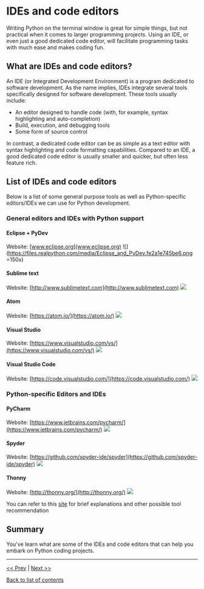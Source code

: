# IDEs and code editors

Writing Python on the terminal window is great for simple things, but not practical when it comes to larger programming projects. Using an IDE, or even just a good dedicated code editor, will facilitate programming tasks with much ease and makes coding fun. 

## What are IDEs and code editors?

An IDE (or Integrated Development Environment) is a program dedicated to software development. As the name implies, IDEs integrate several tools specifically designed for software development. These tools usually include:

+ An editor designed to handle code (with, for example, syntax highlighting and auto-completion)
+ Build, execution, and debugging tools
+ Some form of source control

In contrast, a dedicated code editor can be as simple as a text editor with syntax highlighting and code formatting capabilities. Compared to an IDE, a good dedicated code editor is usually smaller and quicker, but often less feature rich.

## List of IDEs and code editors

Below is a list of some general purpose tools as well as Python-specific editors/IDEs we can use for Python development.

### General editors and IDEs with Python support

#### Eclipse + PyDev
Website: [www.eclipse.org](www.eclipse.org)
![](https://files.realpython.com/media/Eclipse_and_PyDev.fe2a1e745be6.png =150x)

#### Sublime text
Website: [http://www.sublimetext.com](http://www.sublimetext.com)
![](https://files.realpython.com/media/Sublime_Text.55c3de3ec99f.png)

#### Atom
Website: [https://atom.io/](https://atom.io/)
![](https://files.realpython.com/media/Atom.620cf6d10a8a.png)

#### Visual Studio
Website: [https://www.visualstudio.com/vs/](https://www.visualstudio.com/vs/)
![](https://visualstudio.microsoft.com/wp-content/uploads/2019/05/python-development-cropped.jpg)

#### Visual Studio Code
Website: [https://code.visualstudio.com/](https://code.visualstudio.com/)
![](https://files.realpython.com/media/VS_Code.95cbd7e1c9a7.png)

### Python-specific Editors and IDEs

#### PyCharm
Website: [https://www.jetbrains.com/pycharm/](https://www.jetbrains.com/pycharm/)
![](https://files.realpython.com/media/PyCharm.2e26d23c921c.png)


#### Spyder
Website: [https://github.com/spyder-ide/spyder](https://github.com/spyder-ide/spyder)
![](https://files.realpython.com/media/spyder-ide-screenshot.90947590845b.png)

#### Thonny
Website: [http://thonny.org/](http://thonny.org/)
![](https://files.realpython.com/media/Thonny.cd8d2c35f9a3.png)

You can refer to this [site](https://realpython.com/python-ides-code-editors-guide/#what-are-ides-and-code-editors) for brief explanations and other possible tool recommendation


## Summary

You've learn what are some of the IDEs and code editors that can help you embark on Python coding projects. 

---

[<< Prev](https://github.com/colinat/Python/blob/main/basics/what-is-python.md) | [Next >>]()

[Back to list of contents](https://github.com/colinat/Python)